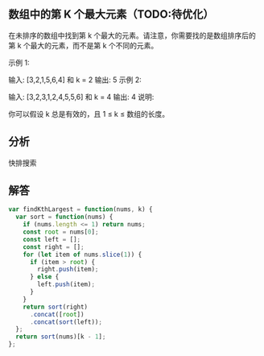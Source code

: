 ## 数组中的第 K 个最大元素（TODO:待优化）

在未排序的数组中找到第 k 个最大的元素。请注意，你需要找的是数组排序后的第 k 个最大的元素，而不是第 k 个不同的元素。

示例 1:

输入: [3,2,1,5,6,4] 和 k = 2
输出: 5
示例 2:

输入: [3,2,3,1,2,4,5,5,6] 和 k = 4
输出: 4
说明:

你可以假设 k 总是有效的，且 1 ≤ k ≤ 数组的长度。

## 分析

快排搜索

## 解答

```javascript
var findKthLargest = function(nums, k) {
  var sort = function(nums) {
    if (nums.length <= 1) return nums;
    const root = nums[0];
    const left = [];
    const right = [];
    for (let item of nums.slice(1)) {
      if (item > root) {
        right.push(item);
      } else {
        left.push(item);
      }
    }
    return sort(right)
      .concat([root])
      .concat(sort(left));
  };
  return sort(nums)[k - 1];
};
```
